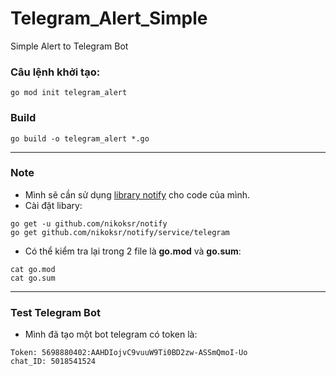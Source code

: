 # Telegram_Alert_Simple
Simple Alert to Telegram Bot

### Câu lệnh khởi tạo:
```
go mod init telegram_alert
```

### Build
```
go build -o telegram_alert *.go
```

-----------------------------------------------------------------------------------------------
### Note
- Mình sẽ cần sử dụng [library notify](https://github.com/nikoksr/notify) cho code của mình.
- Cài đặt libary:
```
go get -u github.com/nikoksr/notify
go get github.com/nikoksr/notify/service/telegram
```
- Có thể kiểm tra lại trong 2 file là **go.mod** và **go.sum**:
```
cat go.mod
cat go.sum
```

-------------------------------------------------------------------------------------------------
### Test Telegram Bot
- Mình đã tạo một bot telegram có token là: 
```
Token: 5698880402:AAHDIojvC9vuuW9Ti0BD2zw-ASSmQmoI-Uo
chat_ID: 5018541524
```



